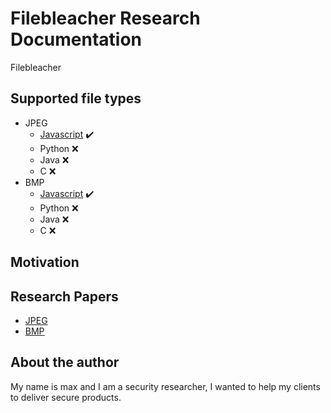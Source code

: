 # Filebleacher Research Documentation
Filebleacher 

## Supported file types
* JPEG
  * [Javascript](https://github.com/aravmaxim/jpeg-bleacherjs) :heavy_check_mark: 
  * Python :x:
  * Java :x:
  * C :x:
* BMP
  * [Javascript](https://github.com/aravmaxim/bmp-bleacherjs) :heavy_check_mark: 
  * Python :x:
  * Java :x:
  * C :x:

## Motivation


## Research Papers
* [JPEG](jpeg/jpeg.md)
* [BMP](bmp/bmp.md)

## About the author
My name is max and I am a security researcher, I wanted to help my clients to deliver secure products.

